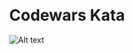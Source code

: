 # Codewars Kata

![Alt text](https://www.codewars.com/users/natrenakres/badges/large?sanitize=true)

